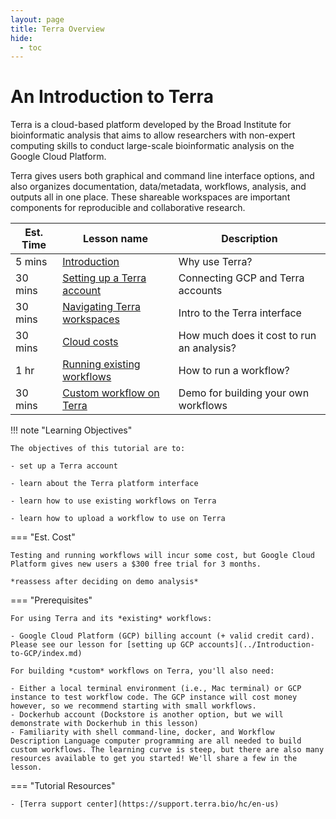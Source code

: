 ```yaml
---
layout: page
title: Terra Overview
hide:
  - toc
---
```


An Introduction to Terra
=========================

Terra is a cloud-based platform developed by the Broad Institute for bioinformatic analysis that aims to allow researchers with non-expert computing skills to conduct large-scale bioinformatic analysis on the Google Cloud Platform.

Terra gives users both graphical and command line interface options, and also organizes documentation, data/metadata, workflows, analysis, and outputs all in one place. These shareable workspaces are important components for reproducible and collaborative research.

Est. Time | Lesson name | Description
--- | --- | ---
5 mins | [Introduction](0terra.md) | Why use Terra?
30 mins  | [Setting up a Terra account](./1terra.md) | Connecting GCP and Terra accounts
30 mins  | [Navigating Terra workspaces](./2terra.md) | Intro to the Terra interface
30 mins  | [Cloud costs](./3terra.md) | How much does it cost to run an analysis?
1 hr | [Running existing workflows](./4terra.md) | How to run a workflow?
30 mins | [Custom workflow on Terra](./5terra.md) | Demo for building your own workflows

!!! note "Learning Objectives"

    The objectives of this tutorial are to:

    - set up a Terra account

    - learn about the Terra platform interface

    - learn how to use existing workflows on Terra

    - learn how to upload a workflow to use on Terra

=== "Est. Cost"

    Testing and running workflows will incur some cost, but Google Cloud Platform gives new users a $300 free trial for 3 months.

    *reassess after deciding on demo analysis*

=== "Prerequisites"

    For using Terra and its *existing* workflows:

    - Google Cloud Platform (GCP) billing account (+ valid credit card). Please see our lesson for [setting up GCP accounts](../Introduction-to-GCP/index.md)

    For building *custom* workflows on Terra, you'll also need:

    - Either a local terminal environment (i.e., Mac terminal) or GCP instance to test workflow code. The GCP instance will cost money however, so we recommend starting with small workflows.
    - Dockerhub account (Dockstore is another option, but we will demonstrate with Dockerhub in this lesson)
    - Familiarity with shell command-line, docker, and Workflow Description Language computer programming are all needed to build custom workflows. The learning curve is steep, but there are also many resources available to get you started! We'll share a few in the lesson.

=== "Tutorial Resources"

    - [Terra support center](https://support.terra.bio/hc/en-us)
